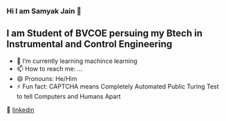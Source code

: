 ### Hi I am Samyak Jain 👋
##  I am Student of BVCOE persuing my Btech in Instrumental and Control Engineering
- 🌱 I’m currently learning machince learning
- 📫 How to reach me: ...
- 😄 Pronouns: He/Him
- ⚡ Fun fact: CAPTCHA means Completely Automated Public Turing Test to tell Computers and Humans Apart



👔 [linkedin][linkedin]


[linkedin]: https://www.linkedin.com/in/samyak-jain-9b7177170/


